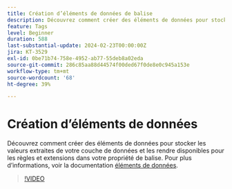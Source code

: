 ```yaml
---
title: Création d’éléments de données de balise
description: Découvrez comment créer des éléments de données pour stocker les valeurs extraites de votre couche de données et les rendre disponibles pour les règles et les extensions dans votre propriété de balise.
feature: Tags
level: Beginner
duration: 588
last-substantial-update: 2024-02-23T00:00:00Z
jira: KT-3529
exl-id: 0be71b74-758e-4952-ab77-55deb8a02eda
source-git-commit: 286c85aa88d44574f00ded67f0de8e0c945a153e
workflow-type: tm+mt
source-wordcount: '68'
ht-degree: 39%

---
```


# Création d’éléments de données

Découvrez comment créer des éléments de données pour stocker les valeurs extraites de votre couche de données et les rendre disponibles pour les règles et extensions dans votre propriété de balise. Pour plus d’informations, voir la documentation [éléments de données](https://experienceleague.adobe.com/docs/experience-platform/tags/ui/data-elements.html?lang=fr).

>[!VIDEO](https://video.tv.adobe.com/v/3430478/?learn=on&enablevpops&captions=fre_fr)
